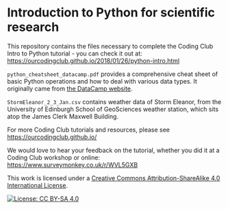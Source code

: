# Introduction to Python for scientific research

This repository contains the files necessary to complete the Coding Club Intro to Python tutorial - you can check it out at:
https://ourcodingclub.github.io/2018/01/26/python-intro.html

`python_cheatsheet_datacamp.pdf` provides a comprehensive cheat sheet of basic Python operations and how to deal with various data types. It originally came from [the DataCamp website](https://www.datacamp.com/community/tutorials/python-data-science-cheat-sheet-basics).

`StormEleanor_2_3_Jan.csv` contains weather data of Storm Eleanor, from the University of Edinburgh School of GeoSciences weather station, which sits atop the James Clerk Maxwell Building.  


For more Coding Club tutorials and resources, please see 
https://ourcodingclub.github.io/

We would love to hear your feedback on the tutorial, whether you did it at a Coding Club workshop or online: 
https://www.surveymonkey.co.uk/r/WVL5GXB

This work is licensed under a [Creative Commons Attribution-ShareAlike 4.0 International License](https://creativecommons.org/licenses/by-sa/4.0/).

[![License: CC BY-SA 4.0](https://licensebuttons.net/l/by-sa/4.0/80x15.png)](https://creativecommons.org/licenses/by-sa/4.0/)

